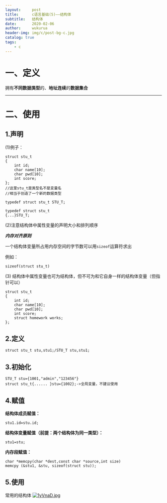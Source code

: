 ```yaml
---
layout:     post
title:      c语言基础(5)——结构体
subtitle:   结构体
date:       2020-02-06
author:     wukurua
header-img: img/c/post-bg-c.jpg
catalog: true
tags:
    - c
---
```

# 一、定义 #

拥有**不同数据类型**的、**地址连续**的**数据集合**

----------


# 二、使用 #

## 1.声明 ##
(1)例子：

    struct stu_t
    {
		int id;
		char name[10];
		char pwd[10];
		int score;
	};
	//这里stu_t是类型名不是变量名
	//相当于创造了一个新的数据类型

    typedef struct stu_t STU_T;

    typedef struct stu_t
	{...}STU_T;

(2)注意结构体中属性变量的声明大小和排列顺序

***内存对齐原则***

一个结构体变量所占用内存空间的字节数可以用`sizeof`运算符求出

例如：

    sizeof(struct stu_t)
	
(3) 结构体中属性变量也可为结构体，但不可为和它自身一样的结构体变量（但指针可以）

	struct stu_t
    {
		int id;
		char name[10];
		char pwd[10];
		int score;
		struct homework works;
	};

## 2.定义 ##

	struct stu_t stu,stu1;/STU_T stu,stu1;

## 3.初始化 ##

	STU_T stu={1001,"admin","123456"}
	struct stu_t{...... }stu={1002};->全局变量，不建议使用

## 4.赋值 ##


**结构体成员赋值：**

    stu1.id=stu.id;

**结构体变量赋值（前提：两个结构体为同一类型）：**

	stu1=stu;

**内存段赋值：**

	char *memcpy(char *dest,const char *source,int size)
	memcpy (&stu1, &stu, sizeof(struct stu));


## 5.使用 ##

常用的结构体
[![1yVnaD.jpg](https://s2.ax1x.com/2020/02/06/1yVnaD.jpg)](https://imgchr.com/i/1yVnaD)


